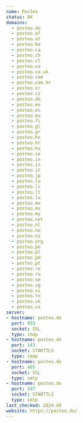 ```yaml
---
name: Posteo
status: OK
domains:
  - posteo.de
  - posteo.af
  - posteo.at
  - posteo.be
  - posteo.ca
  - posteo.ch
  - posteo.cl
  - posteo.co
  - posteo.co.uk
  - posteo.com
  - posteo.com.br
  - posteo.cr
  - posteo.cz
  - posteo.dk
  - posteo.ee
  - posteo.es
  - posteo.eu
  - posteo.fi
  - posteo.gl
  - posteo.gr
  - posteo.hn
  - posteo.hr
  - posteo.hu
  - posteo.ie
  - posteo.in
  - posteo.is
  - posteo.it
  - posteo.jp
  - posteo.la
  - posteo.li
  - posteo.lt
  - posteo.lu
  - posteo.me
  - posteo.mx
  - posteo.my
  - posteo.net
  - posteo.nl
  - posteo.no
  - posteo.nz
  - posteo.org
  - posteo.pe
  - posteo.pl
  - posteo.pm
  - posteo.pt
  - posteo.ro
  - posteo.ru
  - posteo.se
  - posteo.sg
  - posteo.si
  - posteo.tn
  - posteo.uk
  - posteo.us
server:
- hostname: posteo.de
  port: 993
  socket: SSL
  type: imap
- hostname: posteo.de
  port: 143
  socket: STARTTLS
  type: imap
- hostname: posteo.de
  port: 465
  socket: SSL
  type: smtp
- hostname: posteo.de
  port: 587
  socket: STARTTLS
  type: smtp
last_checked: 2024-08
website: https://posteo.de/
---
```

